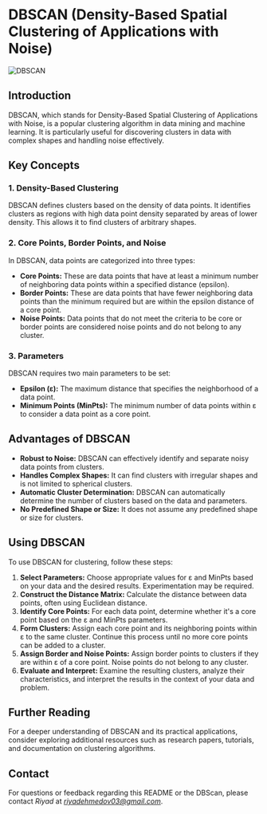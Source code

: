 # DBSCAN (Density-Based Spatial Clustering of Applications with Noise)

![DBSCAN](https://www.researchgate.net/publication/342141592/figure/fig4/AS:901775972380681@1592011554293/An-Example-Illustrating-the-Density-Based-DBSCAN-Clustering-Method-Applied-to-SMLM-Data.png)

## Introduction
DBSCAN, which stands for Density-Based Spatial Clustering of Applications with Noise, is a popular clustering algorithm in data mining and machine learning. It is particularly useful for discovering clusters in data with complex shapes and handling noise effectively.

## Key Concepts

### 1. Density-Based Clustering
DBSCAN defines clusters based on the density of data points. It identifies clusters as regions with high data point density separated by areas of lower density. This allows it to find clusters of arbitrary shapes.

### 2. Core Points, Border Points, and Noise
In DBSCAN, data points are categorized into three types:
- **Core Points:** These are data points that have at least a minimum number of neighboring data points within a specified distance (epsilon).
- **Border Points:** These are data points that have fewer neighboring data points than the minimum required but are within the epsilon distance of a core point.
- **Noise Points:** Data points that do not meet the criteria to be core or border points are considered noise points and do not belong to any cluster.

### 3. Parameters
DBSCAN requires two main parameters to be set:
- **Epsilon (ε):** The maximum distance that specifies the neighborhood of a data point.
- **Minimum Points (MinPts):** The minimum number of data points within ε to consider a data point as a core point.

## Advantages of DBSCAN
- **Robust to Noise:** DBSCAN can effectively identify and separate noisy data points from clusters.
- **Handles Complex Shapes:** It can find clusters with irregular shapes and is not limited to spherical clusters.
- **Automatic Cluster Determination:** DBSCAN can automatically determine the number of clusters based on the data and parameters.
- **No Predefined Shape or Size:** It does not assume any predefined shape or size for clusters.

## Using DBSCAN
To use DBSCAN for clustering, follow these steps:

1. **Select Parameters:** Choose appropriate values for ε and MinPts based on your data and the desired results. Experimentation may be required.
2. **Construct the Distance Matrix:** Calculate the distance between data points, often using Euclidean distance.
3. **Identify Core Points:** For each data point, determine whether it's a core point based on the ε and MinPts parameters.
4. **Form Clusters:** Assign each core point and its neighboring points within ε to the same cluster. Continue this process until no more core points can be added to a cluster.
5. **Assign Border and Noise Points:** Assign border points to clusters if they are within ε of a core point. Noise points do not belong to any cluster.
6. **Evaluate and Interpret:** Examine the resulting clusters, analyze their characteristics, and interpret the results in the context of your data and problem.

## Further Reading
For a deeper understanding of DBSCAN and its practical applications, consider exploring additional resources such as research papers, tutorials, and documentation on clustering algorithms.

## Contact

For questions or feedback regarding this README or the DBScan, please contact *Riyad* at *riyadehmedov03@gmail.com*.